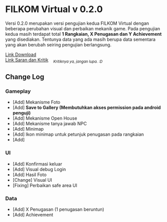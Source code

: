 # FILKOM Virtual v 0.2.0

Versi 0.2.0 merupakan versi pengujian kedua FILKOM Virtual dengan beberapa perubahan visual dan perbaikan mekanik game. Pada pengujian kedua masih terdapat total **1 Rangkaian, X Penugasan dan Y Achievement** yang disediakan. Tentunya data yang ada masih berupa data sementara yang akan berubah seiring pengujian berlangsung.

[Link Download]() <br>
[Link Saran dan Kritik]() &nbsp;&nbsp; <sub>*Kritiknya ya, jangan lupa. :D*</sub>

## Change Log

### Gameplay
- [Add] Mekanisme Foto
- [Add] **Save to Gallery (Membutuhkan akses permission pada android penguji)**
- [Add] Mekanisme Open House
- [Add] Mekanisme tanya jawab NPC
- [Add] Minimap
- [Add] Ikon minimap untuk petunjuk penugasan pada rangkaian
- [Add]

### UI
- [Add] Konfirmasi keluar
- [Add] Visual debug Login
- [Add] Hasil Foto
- [Change] Visual UI
- [Fixing] Perbaikan safe area UI 

### Data
- [Add] X Penugasan (1 penugasan beruntun)
- [Add] Achievement
